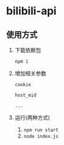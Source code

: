 # bilibili-api
## 使用方式

1. 下载依赖包

   `npm i`

2. 增加相关参数

   `cookie`

   `host_mid`

   `...`

3. 运行(两种方式)

   1. `npm run start`
   2. `node index.js`









